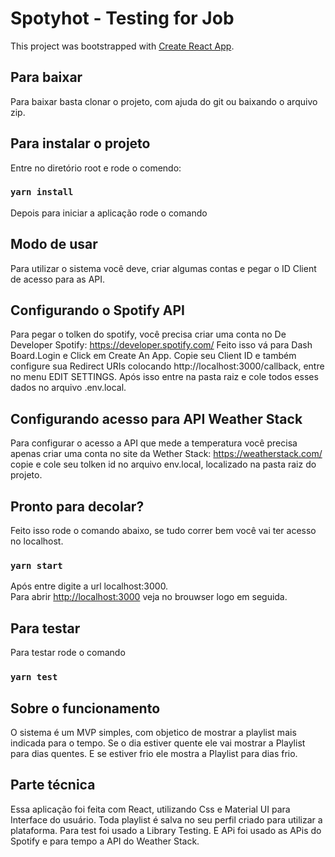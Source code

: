 # Spotyhot - Testing for Job

This project was bootstrapped with [Create React App](https://github.com/facebook/create-react-app).
## Para baixar
Para baixar basta clonar o projeto, com ajuda do git ou baixando o arquivo zip.

## Para instalar o projeto
Entre no diretório root e rode o comendo:

### `yarn install`
Depois para iniciar a aplicação rode o comando

## Modo de usar
Para utilizar o sistema você deve, criar algumas contas e pegar o ID Client de acesso para as API.

## Configurando o Spotify API
Para pegar o tolken do spotify, você precisa criar uma conta no De Developer Spotify: https://developer.spotify.com/
Feito isso vá para Dash Board.Login e Click em Create An App.
Copie seu Client ID e também configure sua Redirect URIs colocando http://localhost:3000/callback, entre no menu EDIT SETTINGS.
Após isso entre na pasta raiz e cole todos esses dados no arquivo .env.local.

## Configurando acesso para API Weather Stack
Para configurar o acesso a API que mede a temperatura você precisa apenas criar uma conta no site da Wether Stack: https://weatherstack.com/ copie e cole seu tolken id no arquivo env.local, localizado na pasta raiz do projeto.

## Pronto para decolar?
Feito isso rode o comando abaixo, se tudo correr bem você vai ter acesso no localhost. 

### `yarn start`
Após entre digite a url localhost:3000.\
Para abrir [http://localhost:3000](http://localhost:3000) veja no brouwser logo em seguida.

## Para testar
Para testar rode o comando
### `yarn test`

## Sobre o funcionamento
O sistema é um MVP simples, com objetico de mostrar a playlist mais indicada para o tempo.
Se o dia estiver quente ele vai mostrar a Playlist para dias quentes.
E se estiver frio ele mostra a Playlist para dias frio.

## Parte técnica
Essa aplicação foi feita com React, utilizando Css e Material UI para Interface do usuário.
Toda playlist é salva no seu perfil criado para utilizar a plataforma.
Para test foi usado a Library Testing.
E APi foi usado as APis do Spotify e para tempo a API do Weather Stack.

